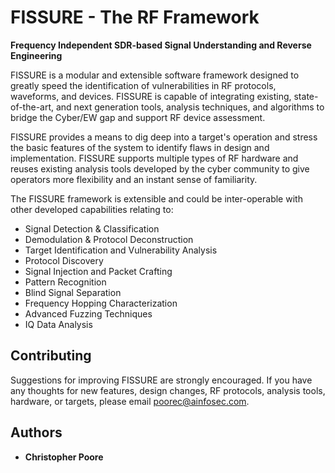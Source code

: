 # FISSURE - The RF Framework
**Frequency Independent SDR-based Signal Understanding and Reverse Engineering**

FISSURE is a modular and extensible software framework designed to greatly speed the identification of vulnerabilities in RF protocols, waveforms, and devices. FISSURE is capable of integrating existing, state-of-the-art, and next generation tools, analysis techniques, and algorithms to bridge the Cyber/EW gap and support RF device assessment. 

FISSURE provides a means to dig deep into a target's operation and stress the basic features of the system to identify flaws in design and implementation. FISSURE supports multiple types of RF hardware and reuses existing analysis tools developed by the cyber community to give operators more flexibility and an instant sense of familiarity. 

The FISSURE framework is extensible and could be inter-operable with other developed capabilities relating to:
- Signal Detection & Classification
- Demodulation & Protocol Deconstruction
- Target Identification and Vulnerability Analysis
- Protocol Discovery
- Signal Injection and Packet Crafting
- Pattern Recognition
- Blind Signal Separation
- Frequency Hopping Characterization
- Advanced Fuzzing Techniques
- IQ Data Analysis

## Contributing

Suggestions for improving FISSURE are strongly encouraged. If you have any thoughts for new features, design changes, RF protocols, analysis tools, hardware, or targets, please email poorec@ainfosec.com.

## Authors

* **Christopher Poore**





